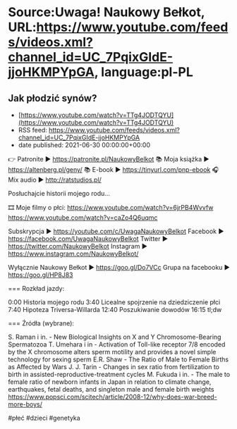 # Source:Uwaga! Naukowy Bełkot, URL:https://www.youtube.com/feeds/videos.xml?channel_id=UC_7PqixGIdE-jjoHKMPYpGA, language:pl-PL

## Jak płodzić synów?
 - [https://www.youtube.com/watch?v=TTg4JODTQYU](https://www.youtube.com/watch?v=TTg4JODTQYU)
 - RSS feed: https://www.youtube.com/feeds/videos.xml?channel_id=UC_7PqixGIdE-jjoHKMPYpGA
 - date published: 2021-06-30 00:00:00+00:00

👉 Patronite ► https://patronite.pl/NaukowyBelkot 
📚 Moja książka ► https://altenberg.pl/geny/
📚 E-book ► https://tinyurl.com/pnp-ebook
🎧 Mix audio ► http://ratstudios.pl/

Posłuchajcie historii mojego rodu...

🎞 Moje filmy o płci:
https://www.youtube.com/watch?v=6jrPB4Wvvfw
https://www.youtube.com/watch?v=caZo4Q6uqmc

Subskrypcja ► https://youtube.com/c/UwagaNaukowyBelkot
Facebook ► https://facebook.com/UwagaNaukowyBelkot
Twitter ► https://twitter.com/NaukowyBelkot
Instagram ► https://www.instagram.com/NaukowyBelkot/

Wyłącznie Naukowy Bełkot ► https://goo.gl/Do7VCc
Grupa na facebooku ► https://goo.gl/HP8J83

===
Rozkład jazdy:

0:00 Historia mojego rodu
3:40 Licealne spojrzenie na dziedziczenie płci
7:40 Hipoteza Triversa-Willarda
12:40 Poszukiwanie dowodów
16:15 tl;dw

===
Źródła (wybrane):

S. Raman i in. - New Biological Insights on X and Y Chromosome-Bearing Spermatozoa
T. Umehara i in - Activation of Toll-like receptor 7/8 encoded by the X chromosome alters sperm motility and provides a novel simple technology for sexing sperm
E.R. Shaw - The Ratio of Male to Female Births as Affected by Wars
J. J. Tarin - Changes in sex ratio from fertilization to birth in assisted-reproductive-treatment cycles
M. Fukuda i in. - The male to female ratio of newborn infants in Japan in relation to climate change, earthquakes, fetal deaths, and singleton male and female birth weights
https://www.popsci.com/scitech/article/2008-12/why-does-war-breed-more-boys/

#płeć #dzieci #genetyka

